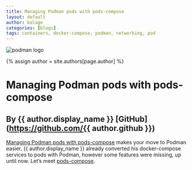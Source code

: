 ```yaml
---
title: Managing Podman pods with pods-compose
layout: default
author: balage
categories: [blogs]
tags: containers, docker-compose, podman, networking, pod
---
```

![podman logo](https://podman.io/images/podman.svg)

{% assign author = site.authors[page.author] %}
# Managing Podman pods with pods-compose
## By {{ author.display_name }} [GitHub](https://github.com/{{ author.github }})

[Managing Podman pods with pods-compose](https://balagetech.com/managing-podman-pods-with-pods-compose/) makes your move to Podman easier. {{ author.display_name }} already converted his docker-compose services to pods with Podman, however some features were missing, up until now. Let’s meet [pods-compose](https://github.com/abalage/pods-compose).
